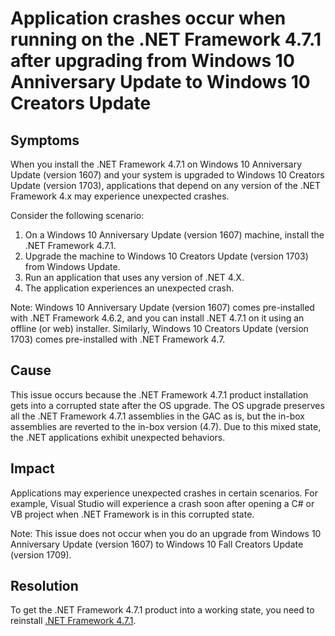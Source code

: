 # Application crashes occur when running on the .NET Framework 4.7.1 after upgrading from Windows 10 Anniversary Update to Windows 10 Creators Update

## Symptoms
When you install the .NET Framework 4.7.1 on Windows 10 Anniversary Update (version 1607) and your system is upgraded to Windows 10 Creators Update (version 1703), applications that depend on any version of the .NET Framework 4.x may experience unexpected crashes.

Consider the following scenario:
  1. On a Windows 10 Anniversary Update (version 1607) machine, install the .NET Framework 4.7.1.
  2. Upgrade the machine to Windows 10 Creators Update (version 1703) from Windows Update.
  3. Run an application that uses any version of .NET 4.X.
  4. The application experiences an unexpected crash. 

Note:  Windows 10 Anniversary Update (version 1607) comes pre-installed with .NET Framework 4.6.2, and you can install .NET 4.7.1 on it using an offline (or web) installer. Similarly, Windows 10 Creators Update (version 1703) comes pre-installed with .NET Framework 4.7.

## Cause
This issue occurs because the .NET Framework 4.7.1 product installation gets into a corrupted state after the OS upgrade.  The OS upgrade preserves all the .NET Framework 4.7.1 assemblies in the GAC as is, but the in-box assemblies are reverted to the in-box version (4.7). Due to this mixed state, the .NET applications exhibit unexpected behaviors.

## Impact
Applications may experience unexpected crashes in certain scenarios. For example, Visual Studio will experience a crash soon after opening a C# or VB project when .NET Framework is in this corrupted state.

Note: This issue does not occur when you do an upgrade from Windows 10 Anniversary Update (version 1607) to Windows 10 Fall Creators Update (version 1709).

## Resolution
To get the .NET Framework 4.7.1 product into a working state, you need to reinstall [.NET Framework 4.7.1](http://go.microsoft.com/fwlink/?LinkId=852107).
